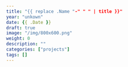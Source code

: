 ```yaml
---
title: "{{ replace .Name "-" " " | title }}"
year: "unkown"
date: {{ .Date }}
draft: true
image: "/img/800x600.png"
weight: 0
description: ""
categories: ["projects"]
tags: []
---
```


